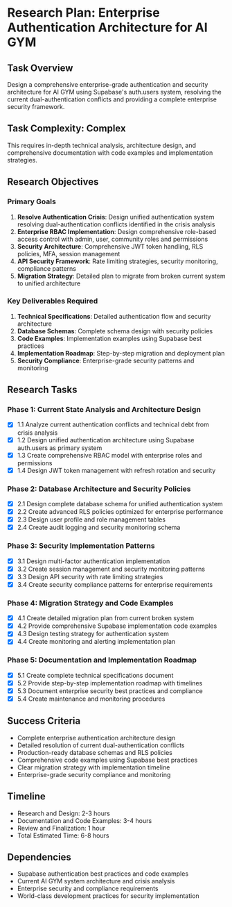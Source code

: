 # Research Plan: Enterprise Authentication Architecture for AI GYM

## Task Overview
Design a comprehensive enterprise-grade authentication and security architecture for AI GYM using Supabase's auth.users system, resolving the current dual-authentication conflicts and providing a complete enterprise security framework.

## Task Complexity: Complex
This requires in-depth technical analysis, architecture design, and comprehensive documentation with code examples and implementation strategies.

## Research Objectives

### Primary Goals
1. **Resolve Authentication Crisis**: Design unified authentication system resolving dual-authentication conflicts identified in the crisis analysis
2. **Enterprise RBAC Implementation**: Design comprehensive role-based access control with admin, user, community roles and permissions
3. **Security Architecture**: Comprehensive JWT token handling, RLS policies, MFA, session management
4. **API Security Framework**: Rate limiting strategies, security monitoring, compliance patterns
5. **Migration Strategy**: Detailed plan to migrate from broken current system to unified architecture

### Key Deliverables Required
1. **Technical Specifications**: Detailed authentication flow and security architecture
2. **Database Schemas**: Complete schema design with security policies
3. **Code Examples**: Implementation examples using Supabase best practices
4. **Implementation Roadmap**: Step-by-step migration and deployment plan
5. **Security Compliance**: Enterprise-grade security patterns and monitoring

## Research Tasks

### Phase 1: Current State Analysis and Architecture Design
- [x] 1.1 Analyze current authentication conflicts and technical debt from crisis analysis
- [x] 1.2 Design unified authentication architecture using Supabase auth.users as primary system
- [x] 1.3 Create comprehensive RBAC model with enterprise roles and permissions
- [x] 1.4 Design JWT token management with refresh rotation and security

### Phase 2: Database Architecture and Security Policies  
- [x] 2.1 Design complete database schema for unified authentication system
- [x] 2.2 Create advanced RLS policies optimized for enterprise performance
- [x] 2.3 Design user profile and role management tables
- [x] 2.4 Create audit logging and security monitoring schema

### Phase 3: Security Implementation Patterns
- [x] 3.1 Design multi-factor authentication implementation
- [x] 3.2 Create session management and security monitoring patterns
- [x] 3.3 Design API security with rate limiting strategies
- [x] 3.4 Create security compliance patterns for enterprise requirements

### Phase 4: Migration Strategy and Code Examples
- [x] 4.1 Create detailed migration plan from current broken system
- [x] 4.2 Provide comprehensive Supabase implementation code examples
- [x] 4.3 Design testing strategy for authentication system
- [x] 4.4 Create monitoring and alerting implementation plan

### Phase 5: Documentation and Implementation Roadmap
- [x] 5.1 Create complete technical specifications document
- [x] 5.2 Provide step-by-step implementation roadmap with timelines
- [x] 5.3 Document enterprise security best practices and compliance
- [x] 5.4 Create maintenance and monitoring procedures

## Success Criteria
- Complete enterprise authentication architecture design
- Detailed resolution of current dual-authentication conflicts  
- Production-ready database schemas and RLS policies
- Comprehensive code examples using Supabase best practices
- Clear migration strategy with implementation timeline
- Enterprise-grade security compliance and monitoring

## Timeline
- Research and Design: 2-3 hours
- Documentation and Code Examples: 3-4 hours
- Review and Finalization: 1 hour
- Total Estimated Time: 6-8 hours

## Dependencies
- Supabase authentication best practices and code examples
- Current AI GYM system architecture and crisis analysis
- Enterprise security and compliance requirements
- World-class development practices for security implementation